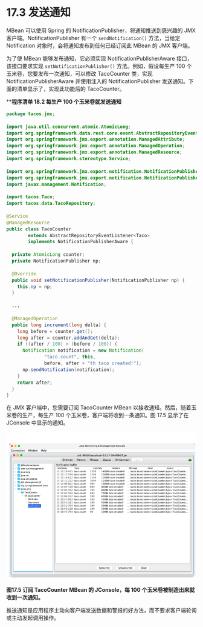 # 17.3 发送通知

MBean 可以使用 Spring 的 NotificationPublisher，将通知推送到感兴趣的 JMX 客户端。NotificationPublisher 有一个 `sendNotification()` 方法，当给定 Notification 对象时，会将通知发布到任何已经订阅此 MBean 的 JMX 客户端。

为了使 MBean 能够发布通知，它必须实现 NotificationPublisherAware 接口，该接口要求实现 `setNotificationPublisher()` 方法。例如，假设每生产 100 个玉米卷，您要发布一次通知，可以修改 TacoCounter 类，实现 NotificationPublisherAware 并使用注入的 NotificationPublisher 发送通知。下面的清单显示了，实现此功能后的 TacoCounter。

****程序清单 18.2 每生产 100 个玉米卷就发送通知**
```java
package tacos.jmx;

import java.util.concurrent.atomic.AtomicLong;
import org.springframework.data.rest.core.event.AbstractRepositoryEventListener;
import org.springframework.jmx.export.annotation.ManagedAttribute;
import org.springframework.jmx.export.annotation.ManagedOperation;
import org.springframework.jmx.export.annotation.ManagedResource;
import org.springframework.stereotype.Service;

import org.springframework.jmx.export.notification.NotificationPublisher;
import org.springframework.jmx.export.notification.NotificationPublisherAware;
import javax.management.Notification;

import tacos.Taco;
import tacos.data.TacoRepository;

@Service
@ManagedResource
public class TacoCounter
        extends AbstractRepositoryEventListener<Taco>
        implements NotificationPublisherAware {

  private AtomicLong counter;
  private NotificationPublisher np;

  @Override
  public void setNotificationPublisher(NotificationPublisher np) {
    this.np = np;
  }

  ...

  @ManagedOperation
  public long increment(long delta) {
    long before = counter.get();
    long after = counter.addAndGet(delta);
    if ((after / 100) > (before / 100)) {
      Notification notification = new Notification(
              "taco.count", this,
              before, after + "th taco created!");
      np.sendNotification(notification);
    }
    return after;
  }
}
```

在 JMX 客户端中，您需要订阅 TacoCounter MBean 以接收通知。然后，随着玉米卷的生产，每生产 100 个玉米卷，客户端将收到一条通知。图 17.5 显示了在 JConsole 中显示的通知。

![](../assets/17.5.png)

**图17.5 订阅 TacoCounter MBean 的 JConsole，每 100 个玉米卷被制造出来就收到一次通知。**</br>

推送通知是应用程序主动向客户端发送数据和警报的好方法，而不要求客户端轮询或主动发起调用操作。

